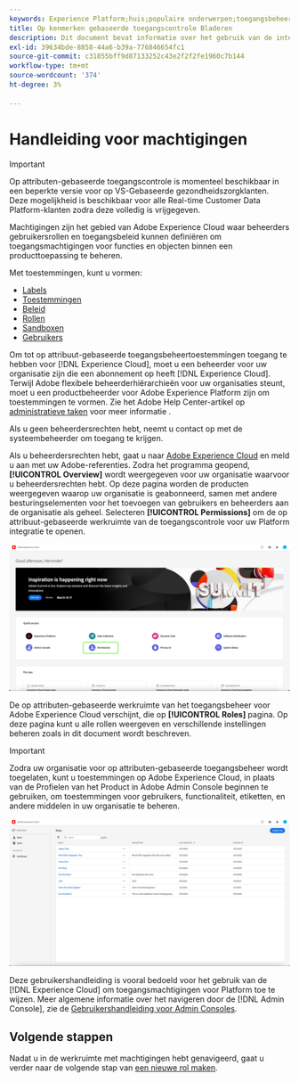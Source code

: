 ```yaml
---
keywords: Experience Platform;huis;populaire onderwerpen;toegangsbeheer;op attribuut-gebaseerde toegangscontrole;ABAC
title: Op kenmerken gebaseerde toegangscontrole Bladeren
description: Dit document bevat informatie over het gebruik van de interface voor machtigingen in Adobe Experience Cloud
exl-id: 39634bde-8858-44a6-b39a-776846654fc1
source-git-commit: c31855bff9d87133252c43e2f2f2fe1960c7b144
workflow-type: tm+mt
source-wordcount: '374'
ht-degree: 3%

---
```


# Handleiding voor machtigingen

>[!IMPORTANT]
>
>Op attributen-gebaseerde toegangscontrole is momenteel beschikbaar in een beperkte versie voor op VS-Gebaseerde gezondheidszorgklanten. Deze mogelijkheid is beschikbaar voor alle Real-time Customer Data Platform-klanten zodra deze volledig is vrijgegeven.

Machtigingen zijn het gebied van Adobe Experience Cloud waar beheerders gebruikersrollen en toegangsbeleid kunnen definiëren om toegangsmachtigingen voor functies en objecten binnen een producttoepassing te beheren.

Met toestemmingen, kunt u vormen:

* [Labels](./labels.md)
* [Toestemmingen](./permissions.md)
* [Beleid](./permissions.md)
* [Rollen](./roles.md)
* [Sandboxen](./sandboxes.md)
* [Gebruikers](./users.md)

Om tot op attribuut-gebaseerde toegangsbeheertoestemmingen toegang te hebben voor [!DNL Experience Cloud], moet u een beheerder voor uw organisatie zijn die een abonnement op heeft [!DNL Experience Cloud]. Terwijl Adobe flexibele beheerderhiërarchieën voor uw organisaties steunt, moet u een productbeheerder voor Adobe Experience Platform zijn om toestemmingen te vormen. Zie het Adobe Help Center-artikel op [administratieve taken](https://helpx.adobe.com/enterprise/using/admin-roles.html) voor meer informatie .

Als u geen beheerdersrechten hebt, neemt u contact op met de systeembeheerder om toegang te krijgen.

Als u beheerdersrechten hebt, gaat u naar [Adobe Experience Cloud](https://experience.adobe.com/) en meld u aan met uw Adobe-referenties. Zodra het programma geopend, **[!UICONTROL Overview]** wordt weergegeven voor uw organisatie waarvoor u beheerdersrechten hebt. Op deze pagina worden de producten weergegeven waarop uw organisatie is geabonneerd, samen met andere besturingselementen voor het toevoegen van gebruikers en beheerders aan de organisatie als geheel. Selecteren **[!UICONTROL Permissions]** om de op attribuut-gebaseerde werkruimte van de toegangscontrole voor uw Platform integratie te openen.

![fc-select-product](../../images/flac-ui/flac-select-product.png)

De op attributen-gebaseerde werkruimte van het toegangsbeheer voor Adobe Experience Cloud verschijnt, die op **[!UICONTROL Roles]** pagina. Op deze pagina kunt u alle rollen weergeven en verschillende instellingen beheren zoals in dit document wordt beschreven.

>[!IMPORTANT]
>
>Zodra uw organisatie voor op attributen-gebaseerde toegangsbeheer wordt toegelaten, kunt u toestemmingen op Adobe Experience Cloud, in plaats van de Profielen van het Product in Adobe Admin Console beginnen te gebruiken, om toestemmingen voor gebruikers, functionaliteit, etiketten, en andere middelen in uw organisatie te beheren.

![flash-select-rollen](../../images/flac-ui/flac-select-roles.png)

Deze gebruikershandleiding is vooral bedoeld voor het gebruik van de [!DNL Experience Cloud] om toegangsmachtigingen voor Platform toe te wijzen. Meer algemene informatie over het navigeren door de [!DNL Admin Console], zie de [Gebruikershandleiding voor Admin Consoles](https://helpx.adobe.com/enterprise/using/admin-console.html).

## Volgende stappen

Nadat u in de werkruimte met machtigingen hebt genavigeerd, gaat u verder naar de volgende stap van [een nieuwe rol maken](roles.md).
